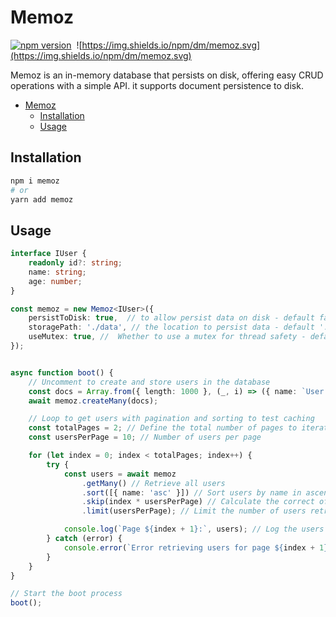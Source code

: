 # Memoz

[![npm version](https://badge.fury.io/js/memoz.svg)](https://badge.fury.io/js/memoz)&nbsp;
![https://img.shields.io/npm/dm/memoz.svg](https://img.shields.io/npm/dm/memoz.svg)

Memoz is an in-memory database that persists on disk, offering easy CRUD operations with a simple API. it supports document persistence to disk.

- [Memoz](#memoz)
  - [Installation](#installation)
  - [Usage](#usage)

## Installation

```bash
npm i memoz
# or
yarn add memoz
```

## Usage

```ts
interface IUser {
    readonly id?: string;
    name: string;
    age: number;
}

const memoz = new Memoz<IUser>({
    persistToDisk: true,  // to allow persist data on disk - default false
    storagePath: './data', // the location to persist data - default './data'
    useMutex: true, //  Whether to use a mutex for thread safety - default false
});


async function boot() {
    // Uncomment to create and store users in the database
    const docs = Array.from({ length: 1000 }, (_, i) => ({ name: `User ${i}`, age: i }));
    await memoz.createMany(docs);

    // Loop to get users with pagination and sorting to test caching
    const totalPages = 2; // Define the total number of pages to iterate over
    const usersPerPage = 10; // Number of users per page

    for (let index = 0; index < totalPages; index++) {
        try {
            const users = await memoz
                .getMany() // Retrieve all users
                .sort([{ name: 'asc' }]) // Sort users by name in ascending order
                .skip(index * usersPerPage) // Calculate the correct offset for pagination
                .limit(usersPerPage); // Limit the number of users retrieved

            console.log(`Page ${index + 1}:`, users); // Log the users for the current page
        } catch (error) {
            console.error(`Error retrieving users for page ${index + 1}:`, error); // Handle any errors
        }
    }
}

// Start the boot process
boot();
```
